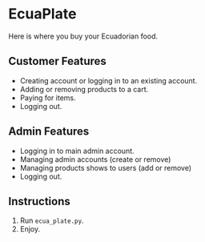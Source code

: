 # EcuaPlate
Here is where you buy your Ecuadorian food.

## Customer Features
- Creating account or logging in to an existing account.
- Adding or removing products to a cart.
- Paying for items.
- Logging out.

## Admin Features
- Logging in to main admin account.
- Managing admin accounts (create or remove)
- Managing products shows to users (add or remove)
- Logging out.

## Instructions
1. Run `ecua_plate.py`. 
2. Enjoy.